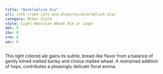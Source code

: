 ```yaml
---
title: "Winkleblink Ale"
url: /elk-creek-cafe-and-aleworks/winkleblink-ale/
category: Other Style
style: Light American Wheat Ale or Lager
abv: 0
ibu: 0
srm: 0
upc: 0
---
```

This light colored ale gains its subtle, bread-like flavor from a balance of gently kilned malted barley and choice malted wheat. A restrained addition of hops, contributes a pleasingly delicate floral aroma.
